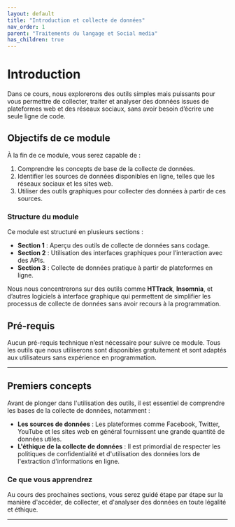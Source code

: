 ```yaml
---
layout: default
title: "Introduction et collecte de données"
nav_order: 1
parent: "Traitements du langage et Social media"
has_children: true
---
```



# Introduction

Dans ce cours, nous explorerons des outils simples mais puissants pour vous permettre de collecter, traiter et analyser des données issues de plateformes web et des réseaux sociaux, sans avoir besoin d’écrire une seule ligne de code.

## Objectifs de ce module

À la fin de ce module, vous serez capable de :

1. Comprendre les concepts de base de la collecte de données.
2. Identifier les sources de données disponibles en ligne, telles que les réseaux sociaux et les sites web.
3. Utiliser des outils graphiques pour collecter des données à partir de ces sources.

### Structure du module

Ce module est structuré en plusieurs sections :

- **Section 1** : Aperçu des outils de collecte de données sans codage.
- **Section 2** : Utilisation des interfaces graphiques pour l’interaction avec des APIs.
- **Section 3** : Collecte de données pratique à partir de plateformes en ligne.

Nous nous concentrerons sur des outils comme **HTTrack**, **Insomnia**, et d’autres logiciels à interface graphique qui permettent de simplifier les processus de collecte de données sans avoir recours à la programmation.

## Pré-requis

Aucun pré-requis technique n’est nécessaire pour suivre ce module. Tous les outils que nous utiliserons sont disponibles gratuitement et sont adaptés aux utilisateurs sans expérience en programmation.

---

## Premiers concepts

Avant de plonger dans l'utilisation des outils, il est essentiel de comprendre les bases de la collecte de données, notamment :

- **Les sources de données** : Les plateformes comme Facebook, Twitter, YouTube et les sites web en général fournissent une grande quantité de données utiles.
- **L'éthique de la collecte de données** : Il est primordial de respecter les politiques de confidentialité et d'utilisation des données lors de l'extraction d'informations en ligne.

### Ce que vous apprendrez

Au cours des prochaines sections, vous serez guidé étape par étape sur la manière d'accéder, de collecter, et d'analyser des données en toute légalité et éthique.

---